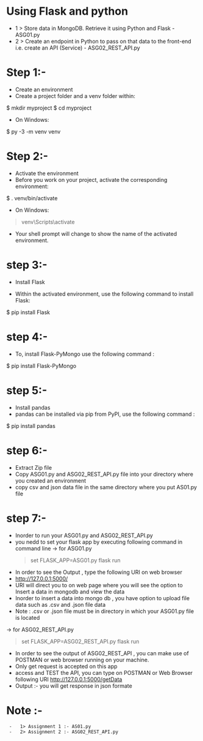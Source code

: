 # Using Flask and python

- 1 > Store data in MongoDB. Retrieve it using Python and Flask  - ASG01.py
- 2 > Create an endpoint in Python to pass on that data to the front-end i.e. create an API (Service) - ASG02_REST_API.py

# Step 1:- 
- Create an environment
- Create a project folder and a venv folder within:

$ mkdir myproject
$ cd myproject

- On Windows:

$ py -3 -m venv venv

# Step 2:-
- Activate the environment
- Before you work on your project, activate the corresponding environment:

$ . venv/bin/activate

- On Windows:

> venv\Scripts\activate

- Your shell prompt will change to show the name of the activated environment.

# step 3:- 

- Install Flask

- Within the activated environment, use the following command to install Flask:

$ pip install Flask

# step 4:- 

- To, install Flask-PyMongo use the following command :

$ pip install Flask-PyMongo

# step 5:- 
- Install pandas
- pandas can be installed via pip from PyPI, use the following command :

$ pip install pandas

# step 6:-
 - Extract  Zip file
 - Copy ASG01.py and ASG02_REST_API.py file into your directory where you created an environment
 - copy csv and json data file in the same directory where you put AS01.py file
 
 # step 7:-
 - Inorder to run your ASG01.py and ASG02_REST_API.py 
 - you nedd to set your flask app by executing following command in command line
  -> for ASG01.py
   >set FLASK_APP=ASG01.py
   >flask run
 -  In order to see the Output , type the following URI on web browser
 -    http://127.0.0.1:5000/
 - URI will direct you to on web page where you will see the option to Insert a data in mongodb and view the data
 - Inorder to insert a data into mongo db , you have option to upload file data such as .csv and .json file data
 -  Note : .csv or .json file must be in directory in which your ASG01.py file is located
   
  -> for ASG02_REST_API.py
   > set FLASK_APP=ASG02_REST_API.py
   >flask run
  - In order to see the output of ASG02_REST_API , you can make use of POSTMAN or web browser running on your machine.
  - Only get request is accepted on this app
  - access and TEST the API, you can type on POSTMAN or Web Browser following  URI
      http://127.0.0.1:5000/getData
  - Output :- you will get response in json formate 
  
  
 # Note :-
     -   1> Assignment 1 :- AS01.py
     -   2> Assignment 2 :- ASG02_REST_API.py
